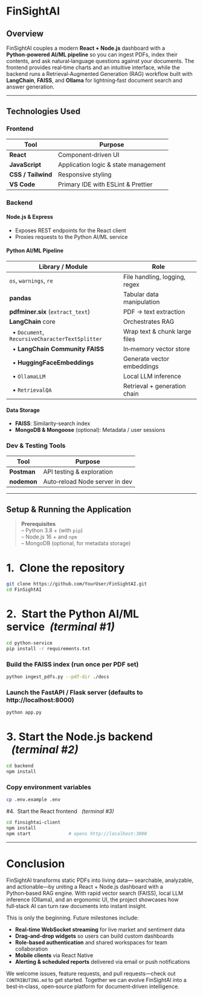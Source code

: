 # FinSightAI

## Overview
FinSightAI couples a modern **React + Node.js** dashboard with a **Python‑powered AI/ML pipeline** so you can ingest PDFs, index their contents, and ask natural‑language questions against your documents. The frontend provides real‑time charts and an intuitive interface, while the backend runs a Retrieval‑Augmented Generation (RAG) workflow built with **LangChain**, **FAISS**, and **Ollama** for lightning‑fast document search and answer generation.

---

## Technologies Used

### Frontend
| Tool | Purpose |
|------|---------|
| **React** | Component‑driven UI |
| **JavaScript** | Application logic & state management |
| **CSS / Tailwind** | Responsive styling |
| **VS Code** | Primary IDE with ESLint & Prettier |

### Backend

#### Node.js & Express
- Exposes REST endpoints for the React client  
- Proxies requests to the Python AI/ML service  

#### Python AI/ML Pipeline
| Library / Module | Role |
|------------------|------|
| `os`, `warnings`, `re` | File handling, logging, regex |
| **pandas** | Tabular data manipulation |
| **pdfminer.six** (`extract_text`) | PDF → text extraction |
| **LangChain** core | Orchestrates RAG |
| &nbsp;&nbsp;• `Document`, `RecursiveCharacterTextSplitter` | Wrap text & chunk large files |
| &nbsp;&nbsp;• **LangChain Community FAISS** | In‑memory vector store |
| &nbsp;&nbsp;• **HuggingFaceEmbeddings** | Generate vector embeddings |
| &nbsp;&nbsp;• `OllamaLLM` | Local LLM inference |
| &nbsp;&nbsp;• `RetrievalQA` | Retrieval + generation chain |

#### Data Storage
- **FAISS**: Similarity‑search index  
- **MongoDB & Mongoose** (optional): Metadata / user sessions  

### Dev & Testing Tools
| Tool | Purpose |
|------|---------|
| **Postman** | API testing & exploration |
| **nodemon** | Auto‑reload Node server in dev |

---

## Setup & Running the Application

> **Prerequisites**  
> – Python 3.8 + (with `pip`)  
> – Node.js 16 + and `npm`  
> – MongoDB (optional, for metadata storage)

# 1.  Clone the repository
```bash
git clone https://github.com/YourUser/FinSightAI.git
cd FinSightAI
```
# 2.  Start the Python AI/ML service  *(terminal #1)*
```bash
cd python-service
pip install -r requirements.txt
```
### Build the FAISS index (run once per PDF set)
```bash
python ingest_pdfs.py --pdf-dir ./docs
```
### Launch the FastAPI / Flask server (defaults to http://localhost:8000)
```bash
python app.py
```
# 3. Start the Node.js backend   *(terminal #2)*
```bash
cd backend
npm install
```
### Copy environment variables
```bash
cp .env.example .env
```
#4.  Start the React frontend   *(terminal #3)*
```bash
cd finsightai-client
npm install
npm start              # opens http://localhost:3000
```

---

# Conclusion
FinSightAI transforms static PDFs into living data— searchable, analyzable, and actionable—by uniting a React + Node.js dashboard with a Python‑based RAG engine. With rapid vector search (FAISS), local LLM inference (Ollama), and an ergonomic UI, the project showcases how full‑stack AI can turn raw documents into instant insight.

This is only the beginning. Future milestones include:

- **Real‑time WebSocket streaming** for live market and sentiment data  
- **Drag‑and‑drop widgets** so users can build custom dashboards  
- **Role‑based authentication** and shared workspaces for team collaboration  
- **Mobile clients** via React Native  
- **Alerting & scheduled reports** delivered via email or push notifications  

We welcome issues, feature requests, and pull requests—check out `CONTRIBUTING.md` to get started. Together we can evolve FinSightAI into a best‑in‑class, open‑source platform for document‑driven intelligence.
